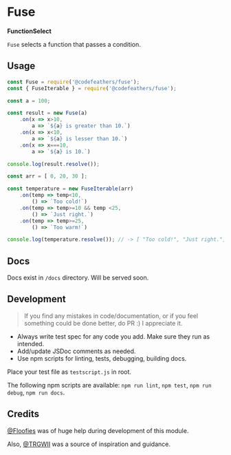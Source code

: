 # Fuse
**FunctionSelect**

`Fuse` selects a function that passes a condition.

## Usage

```JavaScript
const Fuse = require('@codefeathers/fuse');
const { FuseIterable } = require('@codefeathers/fuse');

const a = 100;

const result = new Fuse(a)
	.on(x => x>10,
		a => `${a} is greater than 10.`)
	.on(x => x<10,
		a => `${a} is lesser than 10.`)
	.on(x => x===10,
		a => `${a} is 10.`)

console.log(result.resolve());

const arr = [ 0, 20, 30 ];

const temperature = new FuseIterable(arr)
	.on(temp => temp<10,
		() => `Too cold!`)
	.on(temp => temp>=10 && temp <25,
		() => `Just right.`)
	.on(temp => temp>=25,
		() => `Too warm!`)

console.log(temperature.resolve()); // -> [ "Too cold!", "Just right.", "Too warm!" ]
```

## Docs

Docs exist in `/docs` directory. Will be served soon.

## Development

> If you find any mistakes in code/documentation, or if you feel something could be done better, do PR :)  I appreciate it.

- Always write test spec for any code you add. Make sure they run as intended.
- Add/update JSDoc comments as needed.
- Use npm scripts for linting, tests, debugging, building docs.

Place your test file as `testscript.js` in root.

The following npm scripts are available: `npm run lint`, `npm test`, `npm run debug`, `npm run docs`.

## Credits

[@Floofies](https://github.com/Floofies) was of huge help during development of this module.

Also, [@TRGWII](https://github.com/trgwii) was a source of inspiration and guidance.
